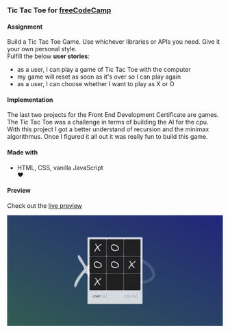 ### Tic Tac Toe for [freeCodeCamp](https://www.freecodecamp.org/challenges/build-a-tic-tac-toe-game)

#### Assignment
Build a Tic Tac Toe Game. Use whichever libraries or APIs you need. Give it your own personal style.  
Fulfill the below **user stories**:  
- as a user, I can play a game of Tic Tac Toe with the computer   
- my game will reset as soon as it's over so I can play again  
- as a user, I can choose whether I want to play as X or O

#### Implementation
The last two projects for the Front End Development Certificate are games. The Tic Tac Toe was a challenge in terms of building the AI for the cpu. With this project I got a better understand of recursion and the minimax algorithmus. Once I figured it all out it was really fun to build this game.

#### Made with
- HTML, CSS, vanilla JavaScript  
♥

#### Preview

Check out the [live preview](https://miffili.github.io/freeCodeCamp/FED-tictactoe)

![Screenshot of the TicTacToe game for freeCodeCamp](https://raw.githubusercontent.com/Miffili/freeCodeCamp/cf9b46ef709e9672124cc2083788ab6d906e9ada/FED-tictactoe/preview/miffili-preview-tictactoe.png "Screenshot of the TicTacToe game for freeCodeCamp")
